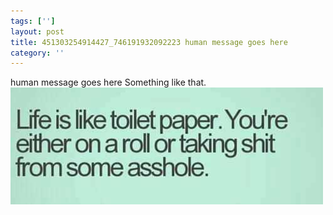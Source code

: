 ```yaml
---
tags: ['']
layout: post
title: 451303254914427_746191932092223 human message goes here
category: ''
---
```

human message goes here
Something like that.
![451303254914427_746191932092223](/uploads/2014-4-26-451303254914427_746191932092223-human-message-goes-here.jpg)
